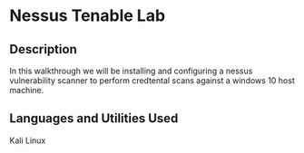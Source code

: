 <h1>Nessus Tenable Lab </h1>
<h2>Description</h2>

In this walkthrough we will be installing and configuring a nessus vulnerability scanner to perform credtental scans against a windows 10 host machine.



<h2>Languages and Utilities Used</h2>
Kali Linux

















